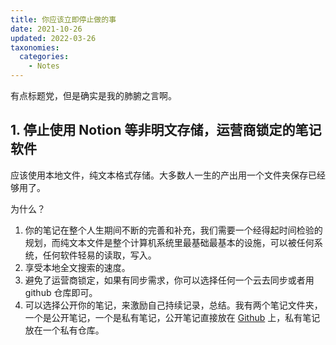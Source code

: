 ```yaml
---
title: 你应该立即停止做的事
date: 2021-10-26
updated: 2022-03-26
taxonomies:
  categories:
    - Notes
---
```


有点标题党，但是确实是我的肺腑之言啊。

<!-- more -->

## 1. 停止使用 Notion 等非明文存储，运营商锁定的笔记软件

应该使用本地文件，纯文本格式存储。大多数人一生的产出用一个文件夹保存已经够用了。

为什么？

1. 你的笔记在整个人生期间不断的完善和补充，我们需要一个经得起时间检验的规划，而纯文本文件是整个计算机系统里最基础最基本的设施，可以被任何系统，任何软件轻易的读取，写入。
1. 享受本地全文搜索的速度。
1. 避免了运营商锁定，如果有同步需求，你可以选择任何一个云去同步或者用 github 仓库即可。
1. 可以选择公开你的笔记，来激励自己持续记录，总结。我有两个笔记文件夹，一个是公开笔记，一个是私有笔记，公开笔记直接放在 [Github](https://github.com/theowenyoung/wiki) 上，私有笔记放在一个私有仓库。
